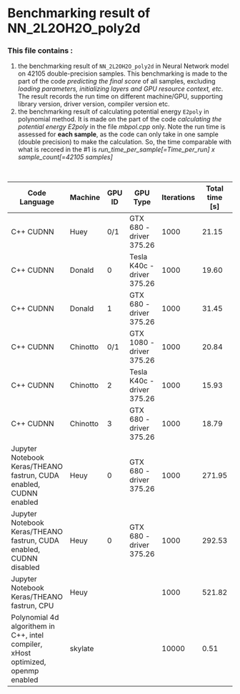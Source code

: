 # Benchmarking result of NN_2L2OH2O_poly2d 

### This file contains :  

1. the benchmarking result of `NN_2L2OH2O_poly2d` in Neural Network model on 42105 double-precision samples. This benchmarking is made to the part of the code *predicting the final score* of all samples, excluding *loading parameters, initializing layers and GPU resource context, etc*. The result records the run time on different machine/GPU, supporting library version, driver version, compiler version etc.
2. the benchmarking result of calculating potential energy `E2poly` in polynomial method. It is made on the part of the code *calculating the potential energy E2poly* in the file *mbpol.cpp* only. Note the run time is assessed for **each sample**, as the code can only take in one sample (double precision) to make the calculation. So, the time comparable with what is recored in the #1 is *run_time_per_sample[=Time_per_run] x sample_count[=42105 samples]*

<br>

Code Language  |  Machine  |  GPU ID  |  GPU Type  |  Iterations  |  Total time [s]  |  Time per run [s]  |  Compiler  
--- | --- | --- | --- | --- | --- | --- | --- |
C++ CUDNN  |  Huey  |  0/1|  GTX 680  - driver 375.26  |  1000  |  21.15  |  0.0212  |  g++[4.8.5] CUDA[8.0.61] CUDNN[6.0.21]
C++ CUDNN  |  Donald  |  0  |  Tesla K40c - driver 375.26  |  1000  |  19.60  |  0.0196  |  g++[4.8.5] CUDA[8.0.61] CUDNN[6.0.21]
C++ CUDNN  |  Donald  |  1  |  GTX 680  - driver 375.26  |  1000  |  31.45  |  0.0315  |  g++[4.8.5] CUDA[8.0.61] CUDNN[6.0.21]
C++ CUDNN  |  Chinotto  |  0/1 | GTX 1080 - driver 375.26  |  1000  |  20.84  |  0.0208  |  g++[4.8.5] CUDA[8.0.44] CUDNN[6.0.21]
C++ CUDNN  |  Chinotto  |  2  |  Tesla K40c - driver 375.26  |  1000  |  15.93  |  0.0159  |  g++[4.8.5] CUDA[8.0.44] CUDNN[6.0.21]
C++ CUDNN  |  Chinotto  |  3  |  GTX 680  - driver 375.26  |  1000  |  18.79  |  0.0188  |  g++[4.8.5] CUDA[8.0.44] CUDNN[6.0.21]
Jupyter Notebook Keras/THEANO fastrun, CUDA enabled, CUDNN enabled  |  Heuy  |  0  |  GTX 680  - driver 375.26  |  1000  |  271.95  |  0.2720  |  Python[3.6.1] CUDA[8.0.61] CUDNN[6.0.21] Keras[2.0.5] Theano[0.9.0-dev]
Jupyter Notebook Keras/THEANO fastrun, CUDA enabled, CUDNN disabled  |  Heuy  |  0  |  GTX 680 - driver 375.26  |  1000  |  292.53  |  0.2925  |  Python[3.6.1] CUDA[8.0.61] Keras[2.0.5] Theano[0.9.0-dev]
Jupyter Notebook Keras/THEANO fastrun, CPU  |  Heuy  |    |    |  1000  |  521.82  |  0.5218  |  Python[3.6.1] Keras[2.0.5] Theano[0.9.0-dev]
Polynomial 4d algorithem in C++, intel compiler, xHost optimized, openmp enabled  |  skylate  |    |    |  10000  |  0.51  |  0.0000514204 [S] per sample -> Estimate: 2.165055942 [S] for 42105 samples  |  icpc[17.0.1] -xHost -fopenmp
